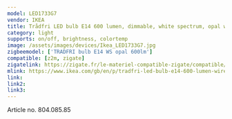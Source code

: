 ```yaml
---
model: LED1733G7
vendor: IKEA
title: Trådfri LED bulb E14 600 lumen, dimmable, white spectrum, opal white
category: light
supports: on/off, brightness, colortemp
image: /assets/images/devices/Ikea_LED1733G7.jpg
zigbeemodel: ['TRADFRI bulb E14 WS opal 600lm']
compatible: [z2m, zigate]
zigatelink: https://zigate.fr/le-materiel-compatible-zigate/compatible/ikeatradfrie14
mlink: https://www.ikea.com/gb/en/p/tradfri-led-bulb-e14-600-lumen-wireless-dimmable-white-spectrum-opal-white-80408585/
link: 
link2: 
link3: 
---
```

Article no. 804.085.85
